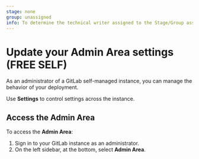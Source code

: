 ```yaml
---
stage: none
group: unassigned
info: To determine the technical writer assigned to the Stage/Group associated with this page, see https://about.gitlab.com/handbook/product/ux/technical-writing/#assignments
---
```


# Update your Admin Area settings **(FREE SELF)**

As an administrator of a GitLab self-managed instance, you can manage the behavior of your
deployment.

Use **Settings** to control settings across the instance.

## Access the Admin Area

To access the **Admin Area**:

1. Sign in to your GitLab instance as an administrator.
1. On the left sidebar, at the bottom, select **Admin Area**.
